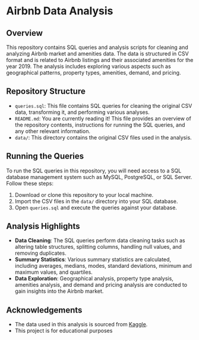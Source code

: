 # Airbnb Data Analysis

## Overview
This repository contains SQL queries and analysis scripts for cleaning and analyzing Airbnb market and amenities data. The data is structured in CSV format and is related to Airbnb listings and their associated amenities for the year 2019. The analysis includes exploring various aspects such as geographical patterns, property types, amenities, demand, and pricing.

## Repository Structure
- `queries.sql`: This file contains SQL queries for cleaning the original CSV data, transforming it, and performing various analyses.
- `README.md`: You are currently reading it! This file provides an overview of the repository contents, instructions for running the SQL queries, and any other relevant information.
- `data/`: This directory contains the original CSV files used in the analysis.

## Running the Queries
To run the SQL queries in this repository, you will need access to a SQL database management system such as MySQL, PostgreSQL, or SQL Server. Follow these steps:
1. Download or clone this repository to your local machine.
2. Import the CSV files in the `data/` directory into your SQL database.
3. Open `queries.sql` and execute the queries against your database.

## Analysis Highlights
- **Data Cleaning**: The SQL queries perform data cleaning tasks such as altering table structures, splitting columns, handling null values, and removing duplicates.
- **Summary Statistics**: Various summary statistics are calculated, including averages, medians, modes, standard deviations, minimum and maximum values, and quartiles.
- **Data Exploration**: Geographical analysis, property type analysis, amenities analysis, and demand and pricing analysis are conducted to gain insights into the Airbnb market.

## Acknowledgements
- The data used in this analysis is sourced from [Kaggle](https://www.kaggle.com/).
- This project is for educational purposes

